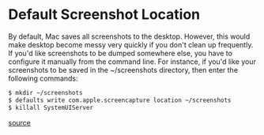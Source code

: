# Default Screenshot Location

By default, Mac saves all screenshots to the desktop. However, this would make desktop become messy very quickly if you don't clean up frequently. If you'd like screenshots to be dumped somewhere else, you have to configure it manually from the command line. For instance, if you'd like your screenshots to be saved in the ~/screenshots directory, then enter the following commands:

```bash
$ mkdir ~/screenshots
$ defaults write com.apple.screencapture location ~/screenshots
$ killall SystemUIServer
```

[source](http://osxdaily.com/2011/01/26/change-the-screenshot-save-file-location-in-mac-os-x/)
